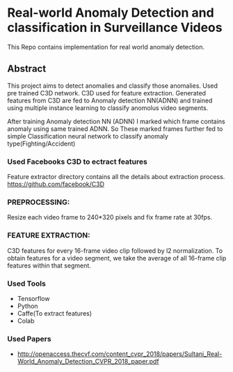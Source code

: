 # Real-world Anomaly Detection and classification in Surveillance Videos

This Repo contains implementation for real world anomaly detection.

## Abstract 

This project aims to detect anomalies and classify those anomalies.
Used pre trained C3D network. C3D used for feature extraction.
Generated features from C3D are fed to Anomaly detection NN(ADNN) and trained using multiple instance learning to classify anomolus video segments.

After training Anomaly detection NN (ADNN) I marked which frame contains anomaly using same trained ADNN.
So These marked frames further fed to simple Classification neural network to classify anomaly type(Fighting/Accident)

### Used Facebooks C3D to ectract features 
Feature extractor directory contains all the details about extraction process.
https://github.com/facebook/C3D

### PREPROCESSING:
Resize each video frame to 240*320 pixels and fix
frame rate at 30fps.

### FEATURE EXTRACTION:
C3D features for every 16-frame video clip
followed by l2 normalization. To obtain features
for a video segment, we take the average of all
16-frame clip features within that segment.

### Used Tools
* Tensorflow
* Python
* Caffe(To extract features)
* Colab

### Used Papers
* http://openaccess.thecvf.com/content_cvpr_2018/papers/Sultani_Real-World_Anomaly_Detection_CVPR_2018_paper.pdf



